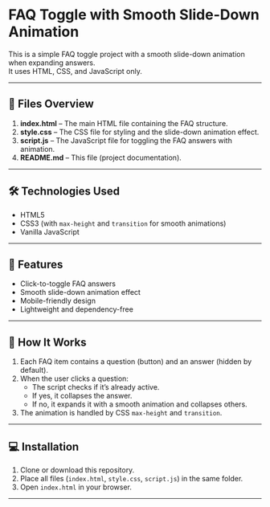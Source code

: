 # FAQ Toggle with Smooth Slide-Down Animation

This is a simple FAQ toggle project with a smooth slide-down animation when expanding answers.  
It uses HTML, CSS, and JavaScript only.

---

## 📂 Files Overview

1. **index.html** – The main HTML file containing the FAQ structure.
2. **style.css** – The CSS file for styling and the slide-down animation effect.
3. **script.js** – The JavaScript file for toggling the FAQ answers with animation.
4. **README.md** – This file (project documentation).

---

## 🛠 Technologies Used
- HTML5
- CSS3 (with `max-height` and `transition` for smooth animations)
- Vanilla JavaScript

---

## 🚀 Features
- Click-to-toggle FAQ answers
- Smooth slide-down animation effect
- Mobile-friendly design
- Lightweight and dependency-free

---

## 📜 How It Works
1. Each FAQ item contains a question (button) and an answer (hidden by default).
2. When the user clicks a question:
   - The script checks if it’s already active.
   - If yes, it collapses the answer.
   - If no, it expands it with a smooth animation and collapses others.
3. The animation is handled by CSS `max-height` and `transition`.

---

## 💻 Installation
1. Clone or download this repository.
2. Place all files (`index.html`, `style.css`, `script.js`) in the same folder.
3. Open `index.html` in your browser.

---

